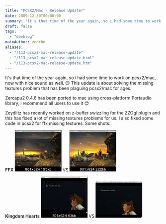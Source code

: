 ```yaml
---
title: "PCSX2/Mac - Release Update!"
date: 2009-12-30T00:00:00
summary: "It's that time of the year again, so i had some time to work on pcsx2/mac, now with nice sound as well."
draft: false
tags:
  - "devblog"
mainAuthor: zedr0n
aliases:
  - "/113-pcsx2-mac-release-update"
  - "/113-pcsx2-mac-release-update.html"
  - "/113-pcsx2-mac-release-update.htm"
---
```


It's that time of the year again, so i had some time to work on pcsx2/mac, now with nice sound as well.
😉 This update is about solving the missing
textures problem that has been plaguing pcsx2/mac for ages.

Zerospu2 0.4.6 has been ported to mac using cross-platform Portaudio
library, i recommend all users to use it
😊

Zeydlitz has recently worked on z-buffer swizzling for the ZZOgl plugin
and this has fixed a lot of missing textures problems for us. I also
fixed some code in pcsx2 for ffx missing textures. Some shots:

**FFX**
[![](./img/x11screensnapz018.th.jpg)](./img/x11screensnapz018.jpg)
VS
[![](./img/x11screensnapz024.th.jpg)](./img/x11screensnapz024.jpg)

**Kingdom Hearts**
[![](./img/x11screensnapz025.th.jpg)](./img/x11screensnapz025.jpg)
VS
[![](./img/x11screensnapz027.th.jpg)](./img/x11screensnapz027.jpg)
